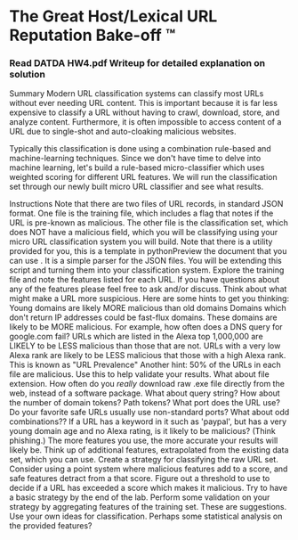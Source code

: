# The Great Host/Lexical URL Reputation Bake-off ™

### Read DATDA HW4.pdf Writeup for detailed explanation on solution

Summary
Modern URL classification systems can classify most URLs without ever needing URL content. This is important because it is far less expensive to classify a URL without having to crawl, download, store, and analyze content. Furthermore, it is often impossible to access content of a URL due to single-shot and auto-cloaking malicious websites.

Typically this classification is done using a combination rule-based and machine-learning techniques. Since we don't have time to delve into machine learning, let's build a rule-based micro-classifier which uses weighted scoring for different URL features. We will run the classification set through our newly built micro URL classifier and see what results.

Instructions
Note that there are two files of URL records, in standard JSON format. One file is the training file, which includes a flag that notes if the URL is pre-known as malicious. The other file is the classification set, which does NOT have a malicious field, which you will be classifying using your micro URL classification system you will build.
Note that there is a utility provided for you, this is a template in pythonPreview the document that you can use . It is a simple parser for the JSON files. You will be extending this script and turning them into your classification system.
Explore the training file and note the features listed for each URL. If you have questions about any of the features please feel free to ask and/or discuss.
Think about what might make a URL more suspicious. Here are some hints to get you thinking:
Young domains are likely MORE malicious than old domains
Domains which don't return IP addresses could be fast-flux domains. These domains are likely to be MORE malicious. For example, how often does a DNS query for google.com fail?
URLs which are listed in the Alexa top 1,000,000 are LIKELY to be LESS malicious than those that are not.
URLs with a very low Alexa rank are likely to be LESS malicious that those with a high Alexa rank. This is known as "URL Prevalence"
Another hint: 50% of the URLs in each file are malicious. Use this to help validate your results.
What about file extension. How often do you *really* download raw .exe file directly from the web, instead of a software package.
What about query string?
How about the number of domain tokens? Path tokens?
What port does the URL use? Do your favorite safe URLs usually use non-standard ports?
What about odd combinations?? If a URL has a keyword in it such as 'paypal', but has a very young domain age and no Alexa rating, is it likely to be malicious? (Think phishing.)
The more features you use, the more accurate your results will likely be.
Think up of additional features, extrapolated from the existing data set, which you can use.
Create a strategy for classifying the raw URL set. Consider using a point system where malicious features add to a score, and safe features detract from a that score. Figure out a threshold to use to decide if a URL has exceeded a score which makes it malicious. Try to have a basic strategy by the end of the lab.
Perform some validation on your strategy by aggregating features of the training set.
These are suggestions. Use your own ideas for classification. Perhaps some statistical analysis on the provided features?

